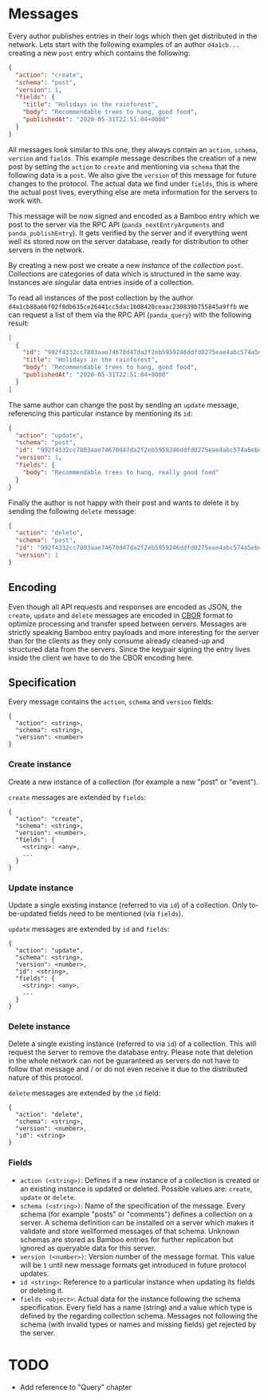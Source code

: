 # Messages

Every author publishes entries in their logs which then get distributed in the network. Lets start with the following examples of an author `d4a1cb...` creating a new `post` entry which contains the following:

```json
{
  "action": "create",
  "schema": "post",
  "version": 1,
  "fields": {
    "title": "Holidays in the rainforest",
    "body": "Recommendable trees to hang, good food",
    "publishedAt": "2020-05-31T22:51:04+0000"
  }
}
```

All messages look similar to this one, they always contain an `action`, `schema`, `version` and `fields`. This example message describes the creation of a new post by setting the `action` to `create` and mentioning via `schema` that the following data is a `post`. We also give the `version` of this message for future changes to the protocol. The actual data we find under `fields`, this is where the actual post lives, everything else are meta information for the servers to work with.

This message will be now signed and encoded as a Bamboo entry which we post to the server via the RPC API (`panda_nextEntryArguments` and `panda_publishEntry`). It gets verified by the server and if everything went well its stored now on the server database, ready for distribution to other servers in the network.

By creating a new post we create a new *instance* of the *collection* `post`. Collections are categories of data which is structured in the same way. Instances are singular data entries inside of a collection.

To read all instances of the post collection by the author `d4a1cb88a66f02f8db635ce26441cc5dac1b08420ceaac230839b755845a9ffb` we can request a list of them via the RPC API (`panda_query`) with the following result:

```json
[
  {
    "id": "992f4332cc7803aae74670d47da2f2eb5959246ddfd0275eae4abc574a5ebd306c8933000cb04569a12616283c5b2a2f1a6a686f4755087cffd7900965989f2d",
    "title": "Holidays in the rainforest",
    "body": "Recommendable trees to hang, good food",
    "publishedAt": "2020-05-31T22:51:04+0000"
  }
]
```

The same author can change the post by sending an `update` message, referencing this particular instance by mentioning its `id`:

```json
{
  "action": "update",
  "schema": "post",
  "id": "992f4332cc7803aae74670d47da2f2eb5959246ddfd0275eae4abc574a5ebd306c8933000cb04569a12616283c5b2a2f1a6a686f4755087cffd7900965989f2d",
  "version": 1,
  "fields": {
    "body": "Recommendable trees to hang, really good food"
  }
}
```

Finally the author is not happy with their post and wants to delete it by sending the following `delete` message:

```json
{
  "action": "delete",
  "schema": "post",
  "id": "992f4332cc7803aae74670d47da2f2eb5959246ddfd0275eae4abc574a5ebd306c8933000cb04569a12616283c5b2a2f1a6a686f4755087cffd7900965989f2d",
  "version": 1
}
```

## Encoding

Even though all API requests and responses are encoded as JSON, the `create`, `update` and `delete` messages are encoded in [CBOR](https://en.wikipedia.org/wiki/CBOR) format to optimize processing and transfer speed between servers. Messages are strictly speaking Bamboo entry payloads and more interesting for the server than for the clients as they only consume already cleaned-up and structured data from the servers. Since the keypair signing the entry lives inside the client we have to do the CBOR encoding here.

## Specification

Every message contains the `action`, `schema` and `version` fields:

```
{
  "action": <string>,
  "schema": <string>,
  "version": <number>
}
```

### Create instance

Create a new instance of a collection (for example a new "post" or "event").

`create` messages are extended by `fields`:

```
{
  "action": "create",
  "schema": <string>,
  "version": <number>,
  "fields": {
    <string>: <any>,
    ...
  }
}
```

### Update instance

Update a single existing instance (referred to via `id`) of a collection. Only to-be-updated fields need to be mentioned (via `fields`).

`update` messages are extended by `id` and `fields`:

```
{
  "action": "update",
  "schema": <string>,
  "version": <number>,
  "id": <string>,
  "fields": {
    <string>: <any>,
    ...
  }
}
```

### Delete instance

Delete a single existing instance (referred to via `id`) of a collection. This will request the server to remove the database entry. Please note that deletion in the whole network can not be guaranteed as servers do not have to follow that message and / or do not even receive it due to the distributed nature of this protocol.

`delete` messages are extended by the `id` field:

```
{
  "action": "delete",
  "schema": <string>,
  "version": <number>,
  "id": <string>
}
```

### Fields

- `action (<string>)`: Defines if a new instance of a collection is created or an existing instance is updated or deleted. Possible values are: `create`, `update` or `delete`.
- `schema (<string>)`: Name of the specification of the message. Every schema (for example "posts" or "comments") defines a collection on a server. A schema definition can be installed on a server which makes it validate and store wellformed messages of that schema. Unknown schemas are stored as Bamboo entries for further replication but ignored as queryable data for this server.
- `version (<number>)`: Version number of the message format. This value will be `1` until new message formats get introduced in future protocol updates.
- `id <string>`: Reference to a particular instance when updating its fields or deleting it.
- `fields <object>`: Actual data for the instance following the schema specification. Every field has a name (string) and a value which type is defined by the regarding collection schema. Messages not following the schema (with invalid types or names and missing fields) get rejected by the server.

# TODO

* Add reference to "Query" chapter
